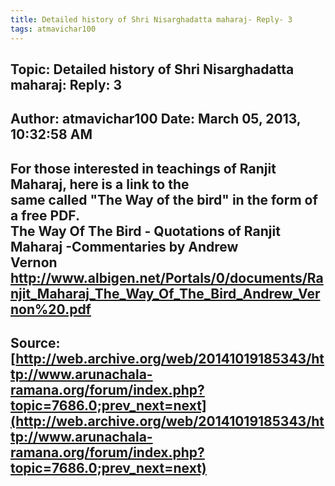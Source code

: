 ```yaml
--- 
title: Detailed history of Shri Nisarghadatta maharaj- Reply- 3   
tags: atmavichar100  
---  
```

## Topic:  Detailed history of Shri Nisarghadatta maharaj: Reply: 3  
Author: atmavichar100       Date: March 05, 2013, 10:32:58 AM  
---  
For those interested in teachings of Ranjit Maharaj, here is a link to the  
same called "The Way of the bird" in the form of a free PDF.   
 **The Way Of The Bird - Quotations of Ranjit Maharaj -Commentaries by Andrew  
Vernon**   
http://www.albigen.net/Portals/0/documents/Ranjit_Maharaj_The_Way_Of_The_Bird_Andrew_Vernon%20.pdf
 ---  
Source:[http://web.archive.org/web/20141019185343/http://www.arunachala-ramana.org/forum/index.php?topic=7686.0;prev_next=next](http://web.archive.org/web/20141019185343/http://www.arunachala-ramana.org/forum/index.php?topic=7686.0;prev_next=next)   
---  

